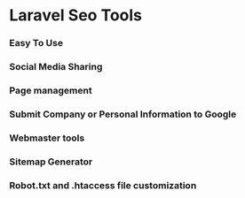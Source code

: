 # Laravel Seo Tools #


### Easy To Use ###

### Social Media Sharing ###

### Page management ###

### Submit Company or Personal Information to Google ###

### Webmaster tools ###

### Sitemap Generator ###

### Robot.txt and .htaccess file customization ###
